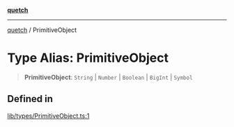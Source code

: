 [**quetch**](../README.md)

***

[quetch](../README.md) / PrimitiveObject

# Type Alias: PrimitiveObject

> **PrimitiveObject**: `String` \| `Number` \| `Boolean` \| `BigInt` \| `Symbol`

## Defined in

[lib/types/PrimitiveObject.ts:1](https://github.com/nevoland/quetch/blob/3b1cd3aac672a1a4d2ad52892d4fa09995f51627/lib/types/PrimitiveObject.ts#L1)
